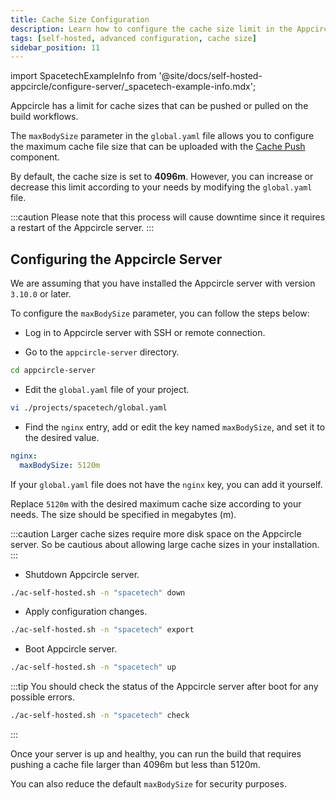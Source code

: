 ```yaml
---
title: Cache Size Configuration
description: Learn how to configure the cache size limit in the Appcircle server
tags: [self-hosted, advanced configuration, cache size]
sidebar_position: 11
---
```


import SpacetechExampleInfo from '@site/docs/self-hosted-appcircle/configure-server/\_spacetech-example-info.mdx';

Appcircle has a limit for cache sizes that can be pushed or pulled on the build workflows.

The `maxBodySize` parameter in the `global.yaml` file allows you to configure the maximum cache file size that can be uploaded with the [Cache Push](/workflows/common-workflow-steps/#cache-push) component.

By default, the cache size is set to **4096m**. However, you can increase or decrease this limit according to your needs by modifying the `global.yaml` file.

:::caution
Please note that this process will cause downtime since it requires a restart of the Appcircle server.
:::

## Configuring the Appcircle Server

We are assuming that you have installed the Appcircle server with version `3.10.0` or later.

To configure the `maxBodySize` parameter, you can follow the steps below:

- Log in to Appcircle server with SSH or remote connection.

- Go to the `appcircle-server` directory.

```bash
cd appcircle-server
```

- Edit the `global.yaml` file of your project.

<SpacetechExampleInfo />

```bash
vi ./projects/spacetech/global.yaml
```

- Find the `nginx` entry, add or edit the key named `maxBodySize`, and set it to the desired value.

```yaml
nginx:
  maxBodySize: 5120m
```

If your `global.yaml` file does not have the `nginx` key, you can add it yourself.

Replace `5120m` with the desired maximum cache size according to your needs. The size should be specified in megabytes (m).

:::caution
Larger cache sizes require more disk space on the Appcircle server. So be cautious about allowing large cache sizes in your installation.
:::

- Shutdown Appcircle server.

```bash
./ac-self-hosted.sh -n "spacetech" down
```

- Apply configuration changes.

```bash
./ac-self-hosted.sh -n "spacetech" export
```

- Boot Appcircle server.

```bash
./ac-self-hosted.sh -n "spacetech" up
```

:::tip
You should check the status of the Appcircle server after boot for any possible errors.

```bash
./ac-self-hosted.sh -n "spacetech" check
```

:::

Once your server is up and healthy, you can run the build that requires pushing a cache file larger than 4096m but less than 5120m.

You can also reduce the default `maxBodySize` for security purposes.
